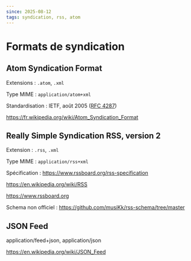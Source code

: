 ```yaml
---
since: 2025-08-12
tags: syndication, rss, atom
---
```


# Formats de syndication

## Atom Syndication Format

Extensions : `.atom`, `.xml`

Type MIME : `application/atom+xml`

Standardisation : IETF, août 2005 ([RFC 4287](https://datatracker.ietf.org/doc/html/rfc4287))

https://fr.wikipedia.org/wiki/Atom_Syndication_Format

## Really Simple Syndication RSS, version 2

Extension : `.rss`, `.xml`

Type MIME : `application/rss+xml`

Spécification : https://www.rssboard.org/rss-specification

https://en.wikipedia.org/wiki/RSS

https://www.rssboard.org

Schema non officiel : https://github.com/musiKk/rss-schema/tree/master

## JSON Feed

application/feed+json, application/json

https://en.wikipedia.org/wiki/JSON_Feed